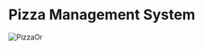 # Pizza Management System
![PizzaOr](https://user-images.githubusercontent.com/44068684/80800681-21c62380-8bbb-11ea-8633-ee9c6e4c501c.png)
